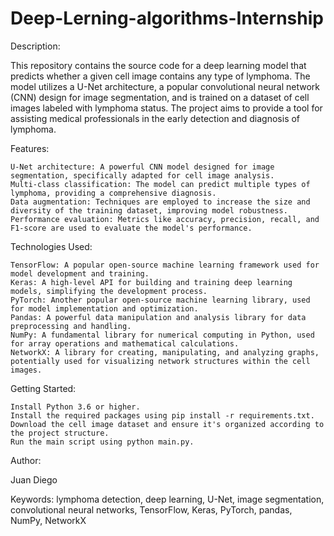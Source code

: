 # Deep-Lerning-algorithms-Internship


Description:

This repository contains the source code for a deep learning model that predicts whether a given cell image contains any type of lymphoma. The model utilizes a U-Net architecture, a popular convolutional neural network (CNN) design for image segmentation, and is trained on a dataset of cell images labeled with lymphoma status. The project aims to provide a tool for assisting medical professionals in the early detection and diagnosis of lymphoma.

Features:

    U-Net architecture: A powerful CNN model designed for image segmentation, specifically adapted for cell image analysis.
    Multi-class classification: The model can predict multiple types of lymphoma, providing a comprehensive diagnosis.
    Data augmentation: Techniques are employed to increase the size and diversity of the training dataset, improving model robustness.
    Performance evaluation: Metrics like accuracy, precision, recall, and F1-score are used to evaluate the model's performance.

Technologies Used:

    TensorFlow: A popular open-source machine learning framework used for model development and training.
    Keras: A high-level API for building and training deep learning models, simplifying the development process.
    PyTorch: Another popular open-source machine learning library, used for model implementation and optimization.
    Pandas: A powerful data manipulation and analysis library for data preprocessing and handling.
    NumPy: A fundamental library for numerical computing in Python, used for array operations and mathematical calculations.
    NetworkX: A library for creating, manipulating, and analyzing graphs, potentially used for visualizing network structures within the cell images.

Getting Started:

    Install Python 3.6 or higher.
    Install the required packages using pip install -r requirements.txt.
    Download the cell image dataset and ensure it's organized according to the project structure.
    Run the main script using python main.py.


Author:

Juan Diego

Keywords: lymphoma detection, deep learning, U-Net, image segmentation, convolutional neural networks, TensorFlow, Keras, PyTorch, pandas, NumPy, NetworkX
